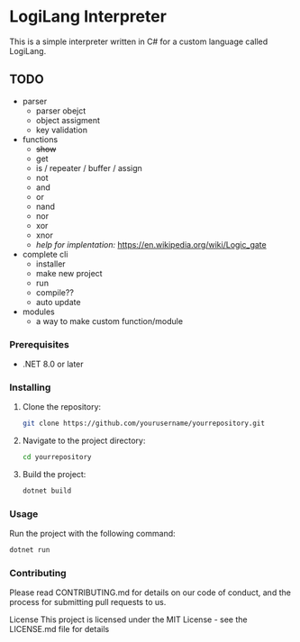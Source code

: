 # LogiLang Interpreter

This is a simple interpreter written in C# for a custom language called LogiLang.

## TODO
- parser
    - parser obejct
    - object assigment
    - key validation
- functions
    - ~~show~~
    - get
    - is / repeater / buffer / assign
    - not
    - and
    - or
    - nand
    - nor
    - xor
    - xnor
    - *help for implentation:* https://en.wikipedia.org/wiki/Logic_gate
- complete cli
    - installer
    - make new project
    - run
    - compile??
    - auto update
- modules
    - a way to make custom function/module



### Prerequisites

- .NET 8.0 or later

### Installing

1. Clone the repository:
    ````bash
    git clone https://github.com/yourusername/yourrepository.git
    ````
2. Navigate to the project directory:
    ````bash
    cd yourrepository
    ````
3. Build the project:
    ````bash
    dotnet build
    ````

### Usage

Run the project with the following command:

````bash
dotnet run
````

### Contributing
Please read CONTRIBUTING.md for details on our code of conduct, and the process for submitting pull requests to us.

License
This project is licensed under the MIT License - see the LICENSE.md file for details